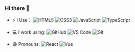 ### Hi there 👋

<!--
**LiuYiBest/LiuYiBest** is a ✨ _special_ ✨ repository because its `README.md` (this file) appears on your GitHub profile.

https://img.shields.io/badge/{徽标标题}-{徽标内容}-{徽标颜色}.svg

-->
- ⚡ I Use：
  ![HTML5](https://img.shields.io/badge/-HTML5-E34F26?style=plastic&logo=html5&logoColor=white)
  ![CSS3](https://img.shields.io/badge/-CSS3-1572B6?style=plastic&logo=css3)
  ![JavaScript](https://img.shields.io/badge/-JavaScript-black?style=plastic&logo=javascript)
  ![TypeScript](https://img.shields.io/badge/-TypeScript-black?style=plastic&logo=typescript)

- 💻 I work using:
  ![GitHub](https://img.shields.io/badge/-GitHub-181717?style=plastic&logo=github)
  ![VS Code](https://img.shields.io/badge/-VS%20Code-007ACC?style=plastic&logo=visual-studio-code)
  ![Git](https://img.shields.io/badge/-Git-black?style=plastic&logo=git)
  
- 😄 Pronouns:
  ![React](https://img.shields.io/badge/React-20232A?style=for-the-badge&logo=react&logoColor=61DAFB)
  ![Vue](https://img.shields.io/badge/Vue.js-35495E?style=for-the-badge&logo=vue.js&logoColor=4FC08D)
<!-- - 👯 Address：China   -->
